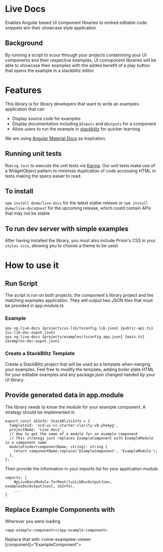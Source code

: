 # Live Docs

Enables Angular based UI component libraries to embed editable code snippets win their showcase style application

## Background


By running a script to scour through your projects containining your UI components and their respective examples,
UI comoponent libraries will be able to showcase their examples with the added benefit of a play button that opens
the example in a stackblitz editor.


# Features

This library is for library developers that want to write an examples application that can

- Display source code for examples
- Display documentation including `@Inputs` and `@Outputs` for a component
- Allow users to run the example in [stackblitz](https://stackblitz.com/) for quicker learning.

We are using [Angular Material Docs](https://material.angular.io/components) as inspiration.

## Running unit tests

Run `ng test` to execute the unit tests via [Karma](https://karma-runner.github.io). Our unit tests make use
of a WidgetObject pattern to minimize duplication of code accessing HTML in tests making the specs easier to read.

## To install

`npm install @vmw/live-docs` for the latest stable release or
`npm install @vmw/live-docs@next` for the upcoming release, which could contain APIs that may not be stable

## To run dev server with simple examples

After having installed the library, you must also include Prism's CSS in your `styles.scss`, allowing you to choose
a theme to be used.

# How to use it

## Run Script

The script is run on both projects: the component's library project and the matching examples application. They will
output two JSON files that must be provided in app.module.ts

### Example
    npx ng-live-docs {projects/ui-lib/tsconfig.lib.json} {public-api.ts} {ui-lib-doc-ouput.json}
    npx ng-live-docs {projects/examples/tsconfig.app.json} {main.ts} {examples-doc-ouput.json}

### Create a StackBlitz Template

Create a StackBlitz project that will be used as a template when merging your examples. Feel free to modify the
template, adding boiler plate HTML for your editable examples and any package.json changed needed by your UI library.

## Provide generated data in app.module

The library needs to know the module for your example component. A strategy should be implemented in
```
export const sbInfo: StackBlitzInfo = {
  templateId: 'vcd-ui-cc-starter-clarity-v8-yhe4yg',
  projectName: 'Live docs',
  // How to get the name of a module for an example component
  // This strategy just replaces ExampleComponent with ExampleModule in a component name
  moduleFinder(componentName: string): string {
    return componentName.replace('ExampleComponent', 'ExampleModule');
  },
};
```

Then provide the information in your imports list for your application module

```
imports: [
    NgLiveDocsModule.forRoot([uiLibDocOutputJson, examplesDocOutputJson], sbInfo),
    ...
]
```

## Replace Example Components with <vmw-example-viewer>
Wherever you were loading
```
<app-example-component></app-example-component>
```

Replace that with
<vmw-examplew-viewer [component]="ExampleComponent"></vmw-examplew-viewer>
